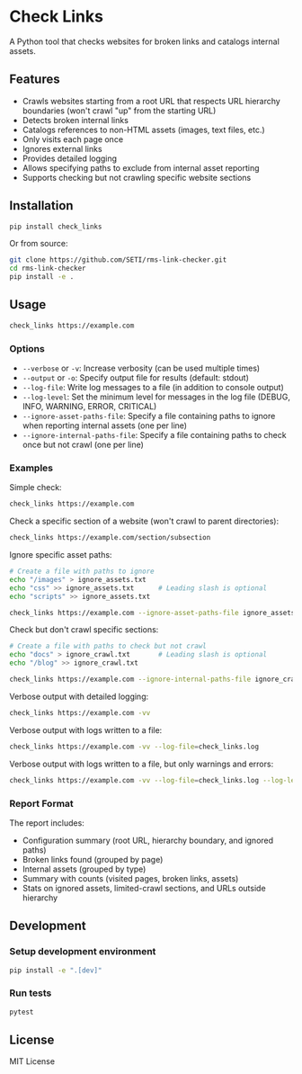 # Check Links

A Python tool that checks websites for broken links and catalogs internal assets.

## Features

- Crawls websites starting from a root URL that respects URL hierarchy boundaries
  (won't crawl "up" from the starting URL)
- Detects broken internal links
- Catalogs references to non-HTML assets (images, text files, etc.)
- Only visits each page once
- Ignores external links
- Provides detailed logging
- Allows specifying paths to exclude from internal asset reporting
- Supports checking but not crawling specific website sections

## Installation

```bash
pip install check_links
```

Or from source:

```bash
git clone https://github.com/SETI/rms-link-checker.git
cd rms-link-checker
pip install -e .
```

## Usage

```bash
check_links https://example.com
```

### Options

- `--verbose` or `-v`: Increase verbosity (can be used multiple times)
- `--output` or `-o`: Specify output file for results (default: stdout)
- `--log-file`: Write log messages to a file (in addition to console output)
- `--log-level`: Set the minimum level for messages in the log file (DEBUG, INFO, WARNING, ERROR, CRITICAL)
- `--ignore-asset-paths-file`: Specify a file containing paths to ignore when reporting internal assets (one per line)
- `--ignore-internal-paths-file`: Specify a file containing paths to check once but not crawl (one per line)

### Examples

Simple check:
```bash
check_links https://example.com
```

Check a specific section of a website (won't crawl to parent directories):
```bash
check_links https://example.com/section/subsection
```

Ignore specific asset paths:
```bash
# Create a file with paths to ignore
echo "/images" > ignore_assets.txt
echo "css" >> ignore_assets.txt      # Leading slash is optional
echo "scripts" >> ignore_assets.txt

check_links https://example.com --ignore-asset-paths-file ignore_assets.txt
```

Check but don't crawl specific sections:
```bash
# Create a file with paths to check but not crawl
echo "docs" > ignore_crawl.txt       # Leading slash is optional
echo "/blog" >> ignore_crawl.txt

check_links https://example.com --ignore-internal-paths-file ignore_crawl.txt
```

Verbose output with detailed logging:
```bash
check_links https://example.com -vv
```

Verbose output with logs written to a file:
```bash
check_links https://example.com -vv --log-file=check_links.log
```

Verbose output with logs written to a file, but only warnings and errors:
```bash
check_links https://example.com -vv --log-file=check_links.log --log-level=WARNING
```

### Report Format

The report includes:
- Configuration summary (root URL, hierarchy boundary, and ignored paths)
- Broken links found (grouped by page)
- Internal assets (grouped by type)
- Summary with counts (visited pages, broken links, assets)
- Stats on ignored assets, limited-crawl sections, and URLs outside hierarchy

## Development

### Setup development environment

```bash
pip install -e ".[dev]"
```

### Run tests

```bash
pytest
```

## License

MIT License